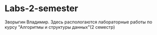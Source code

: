 # Labs-2-semester
Зворыгин Владимир.
Здесь распологаются лабораторные работы по курсу "Алгоритмы и структуры данных"(2 семестр)
